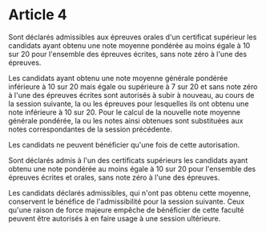 # Article 4

Sont déclarés admissibles aux épreuves orales d'un certificat supérieur les candidats ayant obtenu une note moyenne pondérée au moins égale à 10 sur 20 pour l'ensemble des épreuves écrites, sans note zéro à l'une des épreuves.

Les candidats ayant obtenu une note moyenne générale pondérée inférieure à 10 sur 20 mais égale ou supérieure à 7 sur 20 et sans note zéro à l'une des épreuves écrites sont autorisés à subir à nouveau, au cours de la session suivante, la ou les épreuves pour lesquelles ils ont obtenu une note inférieure à 10 sur 20. Pour le calcul de la nouvelle note moyenne générale pondérée, la ou les notes ainsi obtenues sont substituées aux notes correspondantes de la session précédente.

Les candidats ne peuvent bénéficier qu'une fois de cette autorisation.

Sont déclarés admis à l'un des certificats supérieurs les candidats ayant obtenu une note pondérée au moins égale à 10 sur 20 pour l'ensemble des épreuves écrites et orales, sans note zéro à l'une des épreuves.

Les candidats déclarés admissibles, qui n'ont pas obtenu cette moyenne, conservent le bénéfice de l'admissibilité pour la session suivante. Ceux qu'une raison de force majeure empêche de bénéficier de cette faculté peuvent être autorisés à en faire usage à une session ultérieure.
